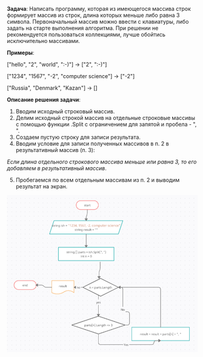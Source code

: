 **Задача**: Написать программу, которая из имеющегося массива строк формирует массив из строк, длина которых меньше либо равна 3 символа. Первоначальный массив можно ввести с клавиатуры, либо задать на старте выполнения алгоритма. При решении не рекомендуется пользоваться коллекциями, лучше обойтись исключительно массивами.

**Примеры**:

["hello", "2", "world", ":-)"] -> ["2", ":-)"]

["1234", "1567", "-2", "computer science"] -> ["-2"]

["Russia", "Denmark", "Kazan"] -> []


**Описание решения задачи**:
1. Вводим исходный строковый массив.
2. Делим исходный строкой массив на отдельные строковые массивы с помощью функции .Split с ограничением для запятой и пробела - ",  ".
3. Создаем пустую строку для записи результата.
4. Вводим условие для записи полученных массивов в п. 2 в результативный массив (п. 3):

*Если длина отдельного строкового массива меньше или равна 3, то его добавляем в результативный массив*.

5. Пробегаемся по всем отдельным массивам из п. 2 и выводим результат на экран.

![errore](%D0%91%D0%BB%D0%BE%D0%BA-%D1%81%D1%85%D0%B5%D0%BC%D0%B0.PNG)
